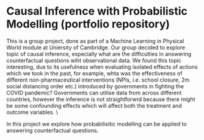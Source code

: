 # Causal Inference with Probabilistic Modelling (portfolio repository)
 This is a group project, done as part of a Machine Learning in Physical World module at Uniersity of Cambridge. Our group decided to explore topic of causal inference, especially what are the difficulties in answering counterfactual questions wiht observational data. We found this topic interesting, due to its usefulness when evaluating isolated effects of actions which we took in the past, for example, whta was the effectiveness of different non-pharmaceutical interventions (NPIs, i.e. school closure, 2m social distancing order etc.) introduced by governments in fighting the COVID pandemic? Governments can utilise data from across different countries, however the inference is not straightforwrd because there might be some confounding effects which will affect both the treatment and outcome variables. \\
 
 In this project we explore how probabilisitic modelling can be applied to answering counterfactual questions. 
